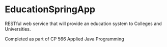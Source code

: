 # EducationSpringApp
RESTful web service that will provide an education system to Colleges and Universities. 

Completed as part of CP 566 Applied Java Programming
